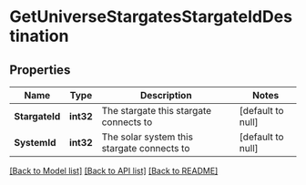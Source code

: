 # GetUniverseStargatesStargateIdDestination

## Properties
Name | Type | Description | Notes
------------ | ------------- | ------------- | -------------
**StargateId** | **int32** | The stargate this stargate connects to | [default to null]
**SystemId** | **int32** | The solar system this stargate connects to | [default to null]

[[Back to Model list]](../README.md#documentation-for-models) [[Back to API list]](../README.md#documentation-for-api-endpoints) [[Back to README]](../README.md)

